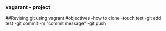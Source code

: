 ### vagarant - project
##Revising git using vagrant
#objectives
-how to clone
-touch test
-git add test
-git commit -m "commit message"
-git push
